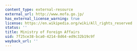 ```yaml
---
content_type: external-resource
external_url: http://www.mofa.go.jp/
has_external_license_warning: true
license: https://en.wikipedia.org/wiki/All_rights_reserved
status: ''
title: Ministry of Foreign Affairs
uid: 7f25ce38-bca0-4214-8d64-ed9c32b19c9f
wayback_url: ''
---
```

